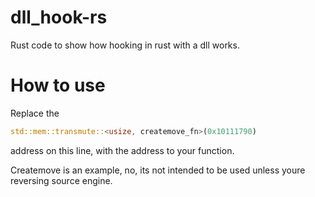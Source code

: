 # dll_hook-rs
Rust code to show how hooking in rust with a dll works.

# How to use
Replace the 
```rust
std::mem::transmute::<usize, createmove_fn>(0x10111790)
```
address on this line, with the address to your function.

Createmove is an example, no, its not intended to be used unless youre reversing source engine.
